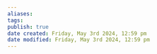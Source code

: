 ```yaml
---
aliases: 
tags: 
publish: true
date created: Friday, May 3rd 2024, 12:59 pm
date modified: Friday, May 3rd 2024, 12:59 pm
---
```

